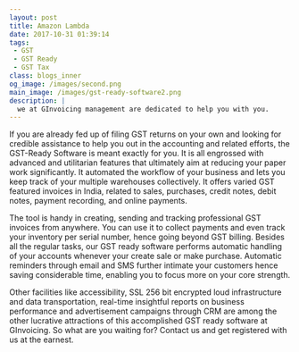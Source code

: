 ```yaml
---
layout: post
title: Amazon Lambda
date: 2017-10-31 01:39:14
tags: 
 - GST
 - GST Ready
 - GST Tax
class: blogs_inner
og_image: /images/second.png
main_image: /images/gst-ready-software2.png
description: |
  we at GInvoicing management are dedicated to help you with you.
---
```


If you are already fed up of filing GST returns on your own and looking for credible assistance to help you out in the accounting and related efforts, the GST-Ready Software is meant exactly for you. It is all engrossed with advanced and utilitarian features that ultimately aim at reducing your paper work significantly. It automated the workflow of your business and lets you keep track of your multiple warehouses collectively. It offers varied GST featured invoices in India, related to sales, purchases, credit notes, debit notes, payment recording, and online payments. 
<!--more-->
The tool is handy in creating, sending and tracking professional GST invoices from anywhere. You can use it to collect payments and even track your inventory per serial number, hence going beyond GST billing. Besides all the regular tasks, our GST ready software performs automatic handling of your accounts whenever your create sale or make purchase. Automatic reminders through email and SMS further intimate your customers hence saving considerable time, enabling you to focus more on your core strength. 

Other facilities like accessibility, SSL 256 bit encrypted loud infrastructure and data transportation, real-time insightful reports on business performance and advertisement campaigns through CRM are among the other lucrative attractions of this accomplished GST ready software at GInvoicing. So what are you waiting for? Contact us and get registered with us at the earnest.